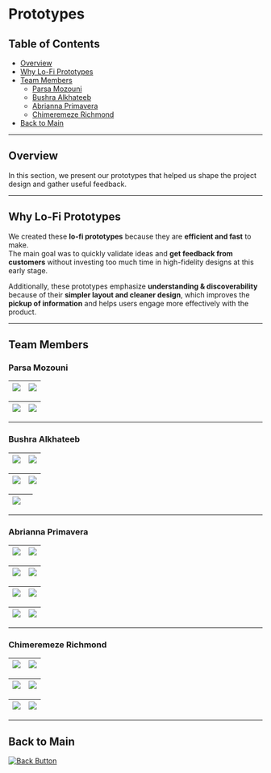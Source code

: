 # Prototypes

## Table of Contents

- [Overview](#overview)
- [Why Lo-Fi Prototypes](#why-lo-fi-prototypes)
- [Team Members](#team-members)
  - [Parsa Mozouni](#parsa-mozouni)
  - [Bushra Alkhateeb](#bushra-alkhateeb)
  - [Abrianna Primavera](#abrianna-primavera)
  - [Chimeremeze Richmond](#chimeremeze-richmond)
- [Back to Main](#back-to-main)

---

## Overview

In this section, we present our prototypes that helped us shape the project design and gather useful feedback.

---

## Why Lo-Fi Prototypes

We created these **lo-fi prototypes** because they are **efficient and fast** to make.  
The main goal was to quickly validate ideas and **get feedback from customers** without investing too much time in high-fidelity designs at this early stage.

Additionally, these prototypes emphasize **understanding & discoverability** because of their **simpler layout and cleaner design**, which improves the **pickup of information** and helps users engage more effectively with the product.

---

## Team Members

### Parsa Mozouni

| <img src="ParsaMozouni_1.jpg"> | <img src="ParsaMozouni_2.jpg"> |
| ------------------------------ | ------------------------------ |

| <img src="ParsaMozouni_3.jpg"> | <img src="ParsaMozouni_4.jpg"> |
| ------------------------------ | ------------------------------ |

---

### Bushra Alkhateeb

| <img src="Bushra-1.jpg"> | <img src="Bushra-2.jpg"> |
| ------------------------ | ------------------------ |

| <img src="Bushra-3.jpg"> | <img src="Bushra-4.jpg"> |
| ------------------------ | ------------------------ |

| <img src="Bushra-5.jpg"> | <img> |
| ------------------------ | ----- |

---

### Abrianna Primavera

| <img src="Primavera-1.jpg"> | <img src="Primavera-2.jpg"> |
| --------------------------- | --------------------------- |

| <img src="Primavera-3.jpg"> | <img src="Primavera-4.jpg"> |
| --------------------------- | --------------------------- |

| <img src="Primavera-5.jpg"> | <img src="Primavera-6.jpg"> |
| --------------------------- | --------------------------- |

| <img src="Primavera-7.jpg"> | <img src="Primavera-8.jpg"> |
| --------------------------- | --------------------------- |

---

### Chimeremeze Richmond

| <img src="Chimermeze-1.png"> | <img src="Chimermeze-2.png"> |
| ---------------------------- | ---------------------------- |

| <img src="Chimermeze-3.png"> | <img src="Chimermeze-4.png"> |
| ---------------------------- | ---------------------------- |

| <img src="Chimermeze-5.png"> | <img src="Chimermeze-6.png"> |
| ---------------------------- | ---------------------------- |

---

## Back to Main

<p align="left">
  <a href="../README.md">
    <img src="https://img.shields.io/badge/⬅_Back_to_main-blue?style=for-the-badge" alt="Back Button"/>
  </a>
</p>
